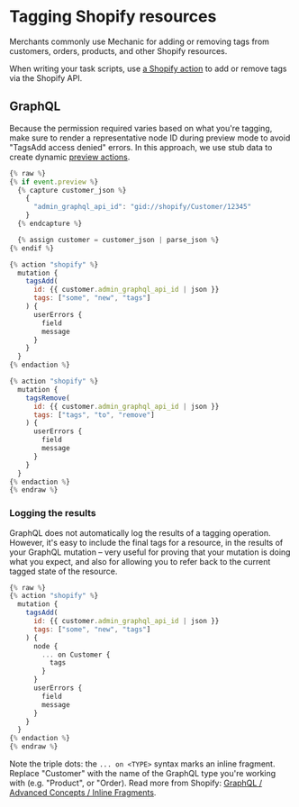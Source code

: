 # Tagging Shopify resources

Merchants commonly use Mechanic for adding or removing tags from customers, orders, products, and other Shopify resources.

When writing your task scripts, use [a Shopify action](../core/actions/shopify.md) to add or remove tags via the Shopify API.&#x20;

## GraphQL

Because the permission required varies based on what you're tagging, make sure to render a representative node ID during preview mode to avoid "TagsAdd access denied" errors. In this approach, we use stub data to create dynamic [preview actions](../core/tasks/previews/).

```javascript
{% raw %}
{% if event.preview %}
  {% capture customer_json %}
    {
      "admin_graphql_api_id": "gid://shopify/Customer/12345"
    }
  {% endcapture %}

  {% assign customer = customer_json | parse_json %}
{% endif %}

{% action "shopify" %}
  mutation {
    tagsAdd(
      id: {{ customer.admin_graphql_api_id | json }}
      tags: ["some", "new", "tags"]
    ) {
      userErrors {
        field
        message
      }
    }
  }
{% endaction %}

{% action "shopify" %}
  mutation {
    tagsRemove(
      id: {{ customer.admin_graphql_api_id | json }}
      tags: ["tags", "to", "remove"]
    ) {
      userErrors {
        field
        message
      }
    }
  }
{% endaction %}
{% endraw %}
```

### Logging the results

GraphQL does not automatically log the results of a tagging operation. However, it's easy to include the final tags for a resource, in the results of your GraphQL mutation – very useful for proving that your mutation is doing what you expect, and also for allowing you to refer back to the current tagged state of the resource.

```javascript
{% raw %}
{% action "shopify" %}
  mutation {
    tagsAdd(
      id: {{ customer.admin_graphql_api_id | json }}
      tags: ["some", "new", "tags"]
    ) {
      node {
        ... on Customer {
          tags
        }
      }
      userErrors {
        field
        message
      }
    }
  }
{% endaction %}
{% endraw %}
```

Note the triple dots: the `... on <TYPE>` syntax marks an inline fragment. Replace "Customer" with the name of the GraphQL type you're working with (e.g. "Product", or "Order). Read more from Shopify: [GraphQL / Advanced Concepts / Inline Fragments](https://shopify.dev/concepts/graphql/advanced#inline-fragments).
